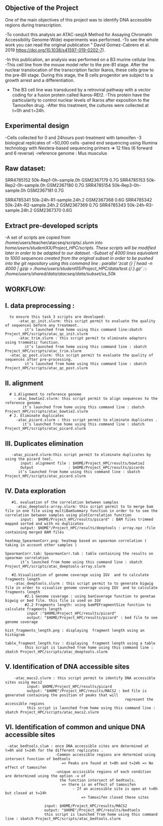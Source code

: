 ## Objective of the Project

One of the main objectives of this project was to identify DNA accessible regions during transcription.

 -To conduct this analysis an ATAC-seq(A Method for Assaying Chromatin Accessibility Genome-Wide) experiments was performed. 
 -To see the whole work you can read the original publication " David Gomez-Cabrero et al. 2019 https://doi.org/10.1038/s41597-019-0202-7). 

 -In this publication, an analysis was performed on a B3 murine cellular line. 
 -This cell line from the mouse model refer to the pre-B1 stage. After the nuclear translocation of the transcription factor Ikaros, 
  these cells grow to the pre-BII stage. During this stage, the B cells progenitor are subject to a growth arrest and a 
  differentiation.
 - The B3 cell line was transduced by a retroviral pathway with a vector coding for a fusion protein called 
Ikaros-REt2. 
 -This protein have the particularity to control nuclear levels of Ikaros after exposition to the Tamoxifen drug.
 -After this treatment, the cultures were collected at t=0h and t=24h.

## Experimental design

 -Cells collected for 0 and 24hours post-treatment with tamoxifen
 -3 biological replicates of ~50,000 cells
 -paired end sequencing using Illumina technology with Nextera-based sequencing primers => 12 files (6 forward and 6 reverse)
 -reference genome : Mus musculus

## Raw dataset:
SRR4785152  50k-Rep1-0h-sample.0h   GSM2367179  0.7G
SRR4785153  50k-Rep2-0h-sample.0h   GSM2367180  0.7G
SRR4785154  50k-Rep3-0h-sample.0h   GSM2367181  0.7G

SRR4785341  50k-24h-R1-sample.24h.2 GSM2367368  0.6G
SRR4785342  50k-24h-R2-sample.24h.2 GSM2367369  0.7G
SRR4785343  50k-24h-R3-sample.24h.2 GSM2367370  0.6G



## Extract pre-developed scripts
-A set of scripts are copied from /home/users/teacher/atacseq/scripts/*.slurm  into home/users/studentXX/Project_HPC/scripts.
These scripts will be modified later in order to be adapted to our dataset.
-Subset of 4000 lines equivalent to 1000 sequences created from the original subset in order to be pushed into the git repository 
  using this command line : 
 parallel 'zcat {} | head -n 4000 | gzip > /home/users/student05/Project_HPC/data/test.{/.}.gz' ::: /home/users/shared/data/atacseq/data/subset/ss_50k*
   
## WORKFLOW:

 ## I. data preprocessing :
      to ensure this task 3 scripts are developed:
          -atac_qc_init.slurm: this script permit to evaluate the quality of sequences before any treatment. 
             it’s launched from home using this command line:sbatch Project_HPC/scripts/atac_qc_init.slurm
          -atac_trim.slurm : this script permit to eliminate adapters using trommatic function. 
             it’s launched from home using this command line : sbatch Project_HPC/scripts/atac_trim.slurm
  	  -atac_qc_post.slurm: this script permit to evaluate the quality of sequences after pre-processing. 
             it’s launched from home using this command line : sbatch Project_HPC/scripts/atac_qc_post.slurm

## II. alignment
      # 1.Alignment to reference genome        
        - atac_bowtie2.slurm: this script permit to align sequences to the reference genome.
            it’s launched from home using this command line : sbatch Project_HPC/scripts/atac_bowtie2.slurm
      # 2. Eliminate duplicates
         -atac_picard.slurm : this script permit to eliminate duplicates . 
            it's launched from home using this command line : sbatch Project_HPC/scripts/atac_picard.slurm

## III. Duplicates elimination
       -atac_picard.slurm:this script permit to eliminate duplicates by using the picard tool.
           input: alignment file : $HOME/Project_HPC/results/bowtie2
           Output                : $HOME/Project_HPC/results/picards
          it’s launched from home using this command line : sbatch Project_HPC/scripts/atac_picard.slurm

## IV. Data exploration
       #1. evaluation of the correlation between samples
         -atac_deeptools-array.slurm: this script permit to to merge bam file in one file using multiBamSummary function in order to to see the correlation between samples using plotCorrelation function
           input:  $HOME/Project_HPC/results/picard" : BAM files trimmed mapped sorted and with no duplicates
           output: $HOME"/Project_HPC/results/deeptools : array.npz :file containing merged BAM files
                                                          heatmap_SpearmanCorr.png: heatmap based on spearman correlation ( taking in account other samples )
                                                          SpearmanCorr.tab: SpearmanCorr.tab : table containing the results on spearman correlation
           it’s launched from home using this command line : sbatch Project_HPC/scripts/atac_deeptools-array.slurm
       
       #2.Visualization of genome coverage using IGV  and to calculate fragments length   
        -atac_deeptools.slurm : this script permit to to generate bigwig file in order to visualize genome coverage using IGV  and to calculate fragments length
             #2.1 Genome coverage : using banCoverage function to genetae bigwig or bed file. this file is used on IGV                  
             #2.2 Fragments length: using bamPEFragmentSize function to calculate fragments length
              input :"$HOME/Project_HPC/results/picard"
              output: "$HOME/Project_HPC/results/picard" : bed file to see genome coverage
                                                        hist_fragments_length.png : displaying  fragment length using an histogram
                                                        table_fragment_length.tsv : displaying  fragment length using a table
             this script is launched from home using this command line : sbatch Project_HPC/scripts/atac_deeptools.slurm
           

## V. Identification of DNA accessible sites
        -atac_macs2.slurm : this script permit to identify DNA accessible sites using macs2
              input: $HOME/Project_HPC/results/picard
              output: "$HOME"/Project_HPC/results/MACS2 : bed file is generated containing the position of peaks that will
                                                           represent the accessible regions
              this script is launched from home using this command line : sbatch Project_HPC/scripts/atac_macs2.slurm
## VI. Identification of common and unique DNA accessible sites    
     -atac_bedtools.slum : once DNA accessible sites are determined at t=0h and t=24h for the different replicates .
                           -Common accessible regions are determied using intersect function of bedtools
                              => Peaks are found at t=0h and t=24h => No effect of tamoxifen 
                           -unique accissible regions of each condition are determined using the option -v of 
                             the function intersect of bedtools. 
                              => there is an effect of tamoxifen
                                   - If an accessible site is open at t=0h but closed at t=24h 
                                       => Tamoxifen closed these sites 
             
                      input: $HOME/Project_HPC/results/MACS2
                      output: "$HOME"/Project_HPC/results/bedtools                                                             
       	              this script is launched from home using this command line : sbatch Project_HPC/scripts/atac_bedtools.slurm
            
